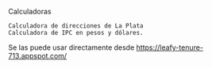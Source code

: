 Calculadoras

    Calculadora de direcciones de La Plata
    Calculadora de IPC en pesos y dólares. 

Se las puede usar directamente desde https://leafy-tenure-713.appspot.com/ 
